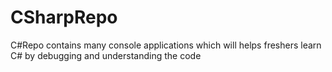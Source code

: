 # CSharpRepo
C#Repo contains many console applications which will helps freshers learn C# by debugging and understanding the code
